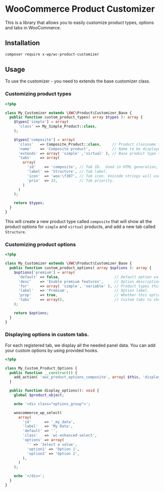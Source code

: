 # WooCommerce Product Customizer

This is a library that allows you to easily customize product types, options and tabs in WooCommerce.

## Installation
  
```bash
composer require x-wp/wc-product-customizer
```

## Usage

To use the customizer - you need to extends the base customizer class. 

### Customizing product types

```php
<?php

class My_Customizer extends \XWC\Product\Customizer_Base {
  public function custom_product_types( array $types ): array {
    $types['simple'] = array(
      'class' => My_Simple_Product::class,
    );

    $types['composite'] = array(
      'class'   => Composite_Product::class,     // Product classname to use - Mandatory for custom product types
      'name'    => 'Composite product',          // Name to be displayed in product type selectors
      'extends' => array( 'simple' ,'virtual' ), // Base product type to extend. Used to show hide / option tabs groups
      'tabs'    => array(
        array(
          'id'    => 'composite', // Tab ID.  Used in HTML generation, and as an action suffix
          'label' => 'Structure', // Tab label.
          'icon'  => 'woo:\f307', // Tab icon. Unicode strings will use dashicons, strings prefixed with woo: will use woocommerce icomoon font.
          'prio'  => 33,          // Tab priority.
        )
      )
    );

    return $types;
  }
}
```

This will create a new product type called `composite` that will show all the product options for `simple` and `virtual` products, and add a new tab called `Structure`.

### Customizing product options

```php
<?php

class My_Customizer extends \XWC\Product\Customizer_Base {
  public function custom_product_options( array $options ): array {
    $options['premium'] = array(
      'default' => false,                         // Default option value.
      'desc'    => 'Enable premium features',     // Option description.
      'for'     => array( 'simple', 'variable' ), // Product types this option is available for.
      'label'   => 'Premium',                     // Option label.
      'prop'    => true,                          // Whether this option is a product property.
      'tabs'    => array(),                       // Custom tabs to show when this option is enabled.
    );

    return $options;
  }
}
```

### Displaying options in custom tabs.

For each registered tab, we display all the needed panel data. You can add your custom options by using provided hooks.

```php
<?php

class My_Custom_Product_Options {
  public function __construct() {
    add_action( 'xwc_product_options_composite', array( $this, 'display_options' ), 99, 0 );
  }

  public function display_options(): void {
    global $product_object;

    echo '<div class="options_group">';

    woocommerce_wp_select(
      array(
        'id'      => '_my_data',
        'label'   => 'My Data',
        'default' => '',
        'class'   => 'wc-enhanced-select',
        'options' => array(
          '' => 'Select a value',
          'option1' => 'Option 1',
          'option2' => 'Option 2',
        ),
      )
    );

    echo '</div>';
  }
}
